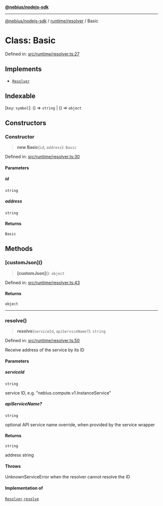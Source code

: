 [**@nebius/nodejs-sdk**](../../../README.md)

***

[@nebius/nodejs-sdk](../../../README.md) / [runtime/resolver](../README.md) / Basic

# Class: Basic

Defined in: [src/runtime/resolver.ts:27](https://github.com/nebius/nodejs-sdk/blob/a37d220b2851e3bf0d396cb03828d544f584df45/src/runtime/resolver.ts#L27)

## Implements

- [`Resolver`](../interfaces/Resolver.md)

## Indexable

\[`key`: `symbol`\]: () => `string` \| () => `object`

## Constructors

### Constructor

> **new Basic**(`id`, `address`): `Basic`

Defined in: [src/runtime/resolver.ts:30](https://github.com/nebius/nodejs-sdk/blob/a37d220b2851e3bf0d396cb03828d544f584df45/src/runtime/resolver.ts#L30)

#### Parameters

##### id

`string`

##### address

`string`

#### Returns

`Basic`

## Methods

### \[customJson\]()

> **\[customJson\]**(): `object`

Defined in: [src/runtime/resolver.ts:43](https://github.com/nebius/nodejs-sdk/blob/a37d220b2851e3bf0d396cb03828d544f584df45/src/runtime/resolver.ts#L43)

#### Returns

`object`

***

### resolve()

> **resolve**(`serviceId`, `apiServiceName?`): `string`

Defined in: [src/runtime/resolver.ts:50](https://github.com/nebius/nodejs-sdk/blob/a37d220b2851e3bf0d396cb03828d544f584df45/src/runtime/resolver.ts#L50)

Receive address of the service by its ID

#### Parameters

##### serviceId

`string`

service ID, e.g. "nebius.compute.v1.InstanceService"

##### apiServiceName?

`string`

optional API service name override, when provided by the service wrapper

#### Returns

`string`

address string

#### Throws

UnknownServiceError when the resolver cannot resolve the ID

#### Implementation of

[`Resolver`](../interfaces/Resolver.md).[`resolve`](../interfaces/Resolver.md#resolve)
